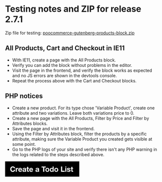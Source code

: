 # Testing notes and ZIP for release 2.7.1

Zip file for testing: [poocommerce-gutenberg-products-block.zip](https://github.com/poocommerce/poocommerce-gutenberg-products-block/files/4785662/poocommerce-gutenberg-products-block.zip)

## All Products, Cart and Checkout in IE11

-   With IE11, create a page with the All Products block.
-   Verify you can add the block without problems in the editor.
-   Visit the page in the frontend, and verify the block works as expected and no JS errors are shown in the devtools console.
-   Repeat the process above with the Cart and Checkout blocks.

## PHP notices

-   Create a new product. For its type chose 'Variable Product', create one attribute and two variations. Leave both variations price to 0.
-   Create a new page with the All Products, Filter by Price and Filter by Attributes blocks.
-   Save the page and visit it in the frontend.
-   Using the Filter by Attributes block, filter the products by a specific attribute, making sure the Variable Product you created gets visible at some point.
-   Go to the PHP logs of your site and verify there isn't any PHP warning in the logs related to the steps described above.

[![Create Todo list](https://raw.githubusercontent.com/senadir/todo-my-markdown/master/public/github-button.svg?sanitize=true)](https://git-todo.netlify.app/create)
